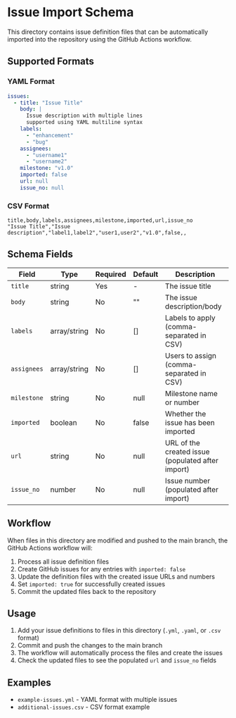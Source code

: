 # Issue Import Schema

This directory contains issue definition files that can be automatically imported into the repository using the GitHub Actions workflow.

## Supported Formats

### YAML Format

```yaml
issues:
  - title: "Issue Title"
    body: |
      Issue description with multiple lines
      supported using YAML multiline syntax
    labels:
      - "enhancement"
      - "bug"
    assignees:
      - "username1"
      - "username2"
    milestone: "v1.0"
    imported: false
    url: null
    issue_no: null
```

### CSV Format

```csv
title,body,labels,assignees,milestone,imported,url,issue_no
"Issue Title","Issue description","label1,label2","user1,user2","v1.0",false,,
```

## Schema Fields

| Field | Type | Required | Default | Description |
|-------|------|----------|---------|-------------|
| `title` | string | Yes | - | The issue title |
| `body` | string | No | "" | The issue description/body |
| `labels` | array/string | No | [] | Labels to apply (comma-separated in CSV) |
| `assignees` | array/string | No | [] | Users to assign (comma-separated in CSV) |
| `milestone` | string | No | null | Milestone name or number |
| `imported` | boolean | No | false | Whether the issue has been imported |
| `url` | string | No | null | URL of the created issue (populated after import) |
| `issue_no` | number | No | null | Issue number (populated after import) |

## Workflow

When files in this directory are modified and pushed to the main branch, the GitHub Actions workflow will:

1. Process all issue definition files
2. Create GitHub issues for any entries with `imported: false`
3. Update the definition files with the created issue URLs and numbers
4. Set `imported: true` for successfully created issues
5. Commit the updated files back to the repository

## Usage

1. Add your issue definitions to files in this directory (`.yml`, `.yaml`, or `.csv` format)
2. Commit and push the changes to the main branch
3. The workflow will automatically process the files and create the issues
4. Check the updated files to see the populated `url` and `issue_no` fields

## Examples

- `example-issues.yml` - YAML format with multiple issues
- `additional-issues.csv` - CSV format example